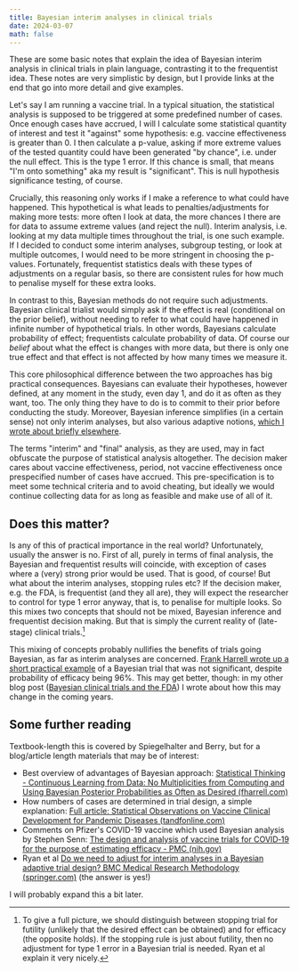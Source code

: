 ```yaml
---
title: Bayesian interim analyses in clinical trials
date: 2024-03-07
math: false
---
```


These are some basic notes that explain the idea of Bayesian interim analysis in clinical trials in plain language, contrasting it to the frequentist idea. These notes are very simplistic by design, but I provide links at the end that go into more detail and give examples.

Let's say I am running a vaccine trial. In a typical situation, the statistical analysis is supposed to be triggered at some predefined number of cases. Once enough cases have accrued, I will I calculate some statistical quantity of interest and test it "against" some hypothesis: e.g. vaccine effectiveness is greater than 0. I then calculate a p-value, asking if more extreme values of the tested quantity could have been generated "by chance", i.e. under the null effect. This is the type 1 error. If this chance is small, that means "I'm onto something" aka my result is "significant". This is null hypothesis significance testing, of course.

Crucially, this reasoning only works if I make a reference to what could have happened. This hypothetical is what leads to penalties/adjustments for making more tests: more often I look at data, the more chances I there are for data to assume extreme values (and reject the null). Interim analysis, i.e. looking at my data multiple times throughout the trial, is one such example. If I decided to conduct some interim analyses, subgroup testing, or look at multiple outcomes, I would need to be more stringent in choosing the p-values. Fortunately, frequentist statistics deals with these types of adjustments on a regular basis, so there are consistent rules for how much to penalise myself for these extra looks.

In contrast to this, Bayesian methods do not require such adjustments. Bayesian clinical trialist would simply ask if the effect is real (conditional on the prior belief), without needing to refer to what could have happened in infinite number of hypothetical trials. In other words, Bayesians calculate probability of effect; frequentists calculate probability of data. Of course our _belief_ about what the effect is changes with more data, but there is only one true effect and that effect is not affected by how many times we measure it. 

This core philosophical difference between the two approaches has big practical consequences. Bayesians can evaluate their hypotheses, however defined, at any moment in the study, even day 1, and do it as often as they want, too. The only thing they have to do is to commit to their prior before conducting the study. Moreover, Bayesian inference simplifies (in a certain sense) not only interim analyses, but also various adaptive notions, [which I wrote about briefly elsewhere](https://wwiecek.github.io/posts/bayes-fda/).

The terms "interim" and "final" analysis, as they are used, may in fact obfuscate the purpose of statistical analysis altogether. The decision maker cares about vaccine effectiveness, period, not vaccine effectiveness once prespecified number of cases have accrued. This pre-specification is to meet some technical criteria and to avoid cheating, but ideally we would continue collecting data for as long as feasible and make use of all of it.

## Does this matter?

Is any of this of practical importance in the real world? Unfortunately, usually the answer is no. First of all, purely in terms of final analysis, the Bayesian and frequentist results will coincide, with exception of cases where a (very) strong prior would be used. That is good, of course! But what about the interim analyses, stopping rules etc? If the decision maker, e.g. the FDA, is frequentist (and they all are), they will expect the researcher to control for type 1 error anyway, that is, to penalise for multiple looks. So this mixes two concepts that should not be mixed, Bayesian inference and frequentist decision making. But that is simply the current reality of (late-stage) clinical trials.[^adj] 

This mixing of concepts probably nullifies the benefits of trials going Bayesian, as far as interim analyses are concerned. [Frank Harrell wrote up a short practical example](https://www.fharrell.com/post/hybrid/) of a Bayesian trial that was not significant, despite probability of efficacy being 96%. This may get better, though: in my other blog post ([Bayesian clinical trials and the FDA](https://wwiecek.github.io/posts/bayes-fda/)) I wrote about how this may change in the coming years. 

[^adj]:To give a full picture, we should distinguish between stopping trial for futility (unlikely that the desired effect can be obtained) and for efficacy (the opposite holds). If the stopping rule is just about futility, then no adjustment for type 1 error in a Bayesian trial is needed. Ryan et al explain it very nicely.

## Some further reading

Textbook-length this is covered by Spiegelhalter and Berry, but for a blog/article length materials that may be of interest:

- Best overview of advantages of Bayesian approach: [Statistical Thinking - Continuous Learning from Data: No Multiplicities from Computing and Using Bayesian Posterior Probabilities as Often as Desired (fharrell.com)](https://www.fharrell.com/post/bayes-seq/#introduction)
- How numbers of cases are determined in trial design, a simple explanation: [Full article: Statistical Observations on Vaccine Clinical Development for Pandemic Diseases (tandfonline.com)](https://www.tandfonline.com/doi/full/10.1080/19466315.2021.1919197?casa_token=tqdGo8J3_0AAAAAA%3APl_WQlOCGluMKikNPcTK-B8lRpilo_iJ6UMXcDfSZHgF4A6LTyAsamaTfCIWKlVPvgHW1qZ6Uju0Pw)
- Comments on Pfizer's COVID-19 vaccine which used Bayesian analysis by Stephen Senn: [The design and analysis of vaccine trials for COVID‐19 for the purpose of estimating efficacy - PMC (nih.gov)](https://www.ncbi.nlm.nih.gov/pmc/articles/PMC9350415/)
- Ryan et al [Do we need to adjust for interim analyses in a Bayesian adaptive trial design? BMC Medical Research Methodology (springer.com)](https://link.springer.com/article/10.1186/s12874-020-01042-7) (the answer is yes!)

I will probably expand this a bit later.
